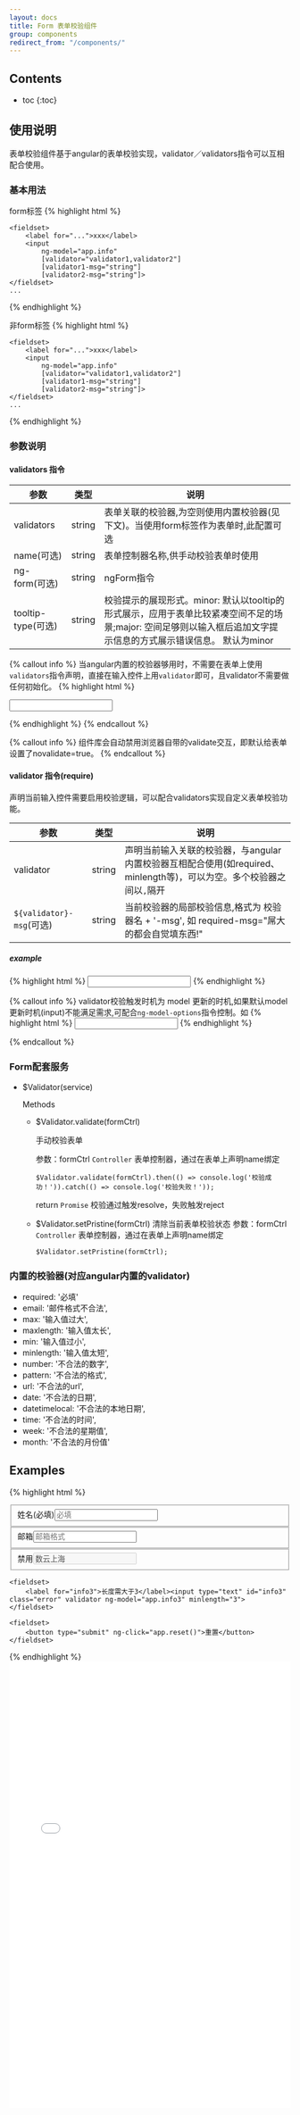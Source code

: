```yaml
---
layout: docs
title: Form 表单校验组件
group: components
redirect_from: "/components/"
---
```


## Contents

* toc
{:toc}

## 使用说明

表单校验组件基于angular的表单校验实现，validator／validators指令可以互相配合使用。

### 基本用法

form标签
{% highlight html %}
<form
    [validators="string"]
    [name="string"]
    [tooltip-type="string"]>

    <fieldset>
        <label for="...">xxx</label>
        <input
            ng-model="app.info"
            [validator="validator1,validator2"]
            [validator1-msg="string"]
            [validator2-msg="string"]>
    </fieldset>
    ...
</form>
{% endhighlight %}

非form标签
{% highlight html %}
<div
    validators="string"
    [ng-form="string"]
    [name="string"]
    [tooltip-type="string"]>

    <fieldset>
        <label for="...">xxx</label>
        <input
            ng-model="app.info"
            [validator="validator1,validator2"]
            [validator1-msg="string"]
            [validator2-msg="string"]>
    </fieldset>
    ...
</div>
{% endhighlight %}

### 参数说明

#### validators 指令

|参数|类型|说明|
|-------|--------|--------|
| validators|string|表单关联的校验器,为空则使用内置校验器(见下文)。当使用form标签作为表单时,此配置可选|
| name(可选)  |string|表单控制器名称,供手动校验表单时使用|
| ng-form(可选)  |string|ngForm指令|
| tooltip-type(可选)  |string|校验提示的展现形式。minor: 默认以tooltip的形式展示，应用于表单比较紧凑空间不足的场景;major: 空间足够则以输入框后追加文字提示信息的方式展示错误信息。 默认为minor|

{% callout info %}
当angular内置的校验器够用时，不需要在表单上使用`validators`指令声明，直接在输入控件上用`validator`即可，且validator不需要做任何初始化。
{% highlight html %}
<form>
    <!-- 对该输入同时开启email/required/minlength 校验 -->
    <input ng-model="app.userName" type="email" required minlength="3" validator>
</form>
{% endhighlight %}
{% endcallout %}

{% callout info %}
组件库会自动禁用浏览器自带的validate交互，即默认给表单设置了novalidate=true。
{% endcallout %}

#### validator 指令(require)

声明当前输入控件需要启用校验逻辑，可以配合validators实现自定义表单校验功能。

|参数|类型|说明|
|-------|--------|--------|
| validator|string|声明当前输入关联的校验器，与angular内置校验器互相配合使用(如required、minlength等)，可以为空。多个校验器之间以`,`隔开|
| `${validator}-msg`(可选)  |string|当前校验器的局部校验信息,格式为 校验器名 + '-msg', 如 required-msg="屌大的都会自觉填东西!" |

##### example
{% highlight html %}
<input ng-model="app.userName" type="text" validator="handsome, word" handsome-msg="不够帅啊同学!" word-msg="填单词啊同学!">
{% endhighlight %}

{% callout info %}
validator校验触发时机为 model 更新的时机,如果默认model更新时机(input)不能满足需求,可配合`ng-model-options`指令控制。如
{% highlight html %}
<input ng-model="app.userName" ng-model-options="{updateOn:'blur'}" required validator type="text">
{% endhighlight %}

{% endcallout %}

### Form配套服务

* $Validator(service)

    Methods

    * $Validator.validate(formCtrl)

	  手动校验表单

	  参数：formCtrl `Controller` 表单控制器，通过在表单上声明name绑定

		```
		$Validator.validate(formCtrl).then(() => console.log('校验成功！')).catch(() => console.log('校验失败！'));
		```

	  return `Promise` 校验通过触发resolve，失败触发reject

	* $Validator.setPristine(formCtrl)
	    清除当前表单校验状态
		参数：formCtrl `Controller` 表单控制器，通过在表单上声明name绑定

		```
		$Validator.setPristine(formCtrl);
		```

### 内置的校验器(对应angular内置的validator)
* required: '必填'
* email: '邮件格式不合法',
* max: '输入值过大',
* maxlength: '输入值太长',
* min: '输入值过小',
* minlength: '输入值太短',
* number: '不合法的数字',
* pattern: '不合法的格式',
* url: '不合法的url',
* date: '不合法的日期',
* datetimelocal: '不合法的本地日期',
* time: '不合法的时间',
* week: '不合法的星期值',
* month: '不合法的月份值'

## Examples

{% highlight html %}
<form class="form-wrapper" tooltip-type="major" name="app.formName">
    <fieldset>
        <label for="info">姓名(必填)</label><input type="text" id="info" ng-model="app.info" validator required placeholder="必填">
    </fieldset>
    <fieldset>
        <label for="info1">邮箱</label><input type="email" id="info1" ng-model="app.info1" required validator placeholder="邮箱格式">
    </fieldset>
    <fieldset>
        <label for="info2">禁用</label><input type="text" id="info2" disabled value="数云上海">
    </fieldset>

    <fieldset>
        <label for="info3">长度需大于3</label><input type="text" id="info3" class="error" validator ng-model="app.info3" minlength="3">
    </fieldset>

    <fieldset>
        <button type="submit" ng-click="app.reset()">重置</button>
    </fieldset>

</form>
{% endhighlight %}

<iframe width="100%" height="800" src="//jsfiddle.net/Kuitos/qthn7y6k/embedded/js,html,result/" allowfullscreen="allowfullscreen" frameborder="0"></iframe>
